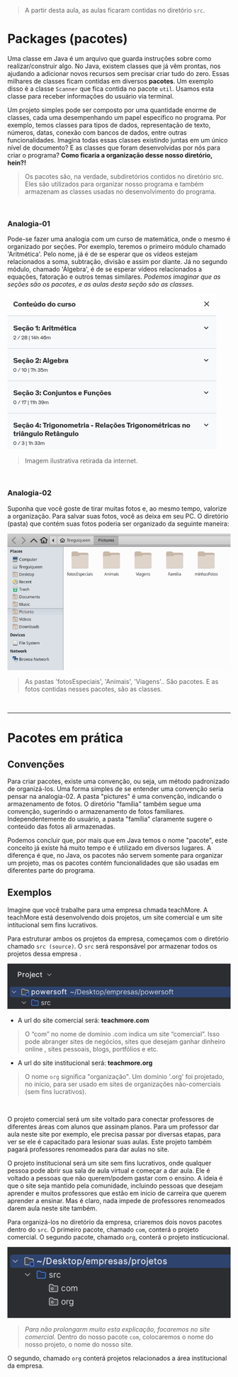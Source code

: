 > A partir desta aula, as aulas ficaram contidas no diretório `src`. 

# Packages (pacotes)
Uma classe em Java é um arquivo que guarda instruções sobre como realizar/construir algo. 
No Java, existem classes que já vêm prontas, nos ajudando a adicionar novos recursos sem precisar criar tudo do zero. Essas milhares de classes ficam contidas em diversos __pacotes__. 
Um exemplo disso é a classe `Scanner` que fica contida no pacote `util`. Usamos  esta classe para
receber informações do usuário via terminal.

Um projeto simples pode ser composto por uma quantidade enorme de classes, cada uma desempenhando um papel 
específico no programa. Por exemplo, temos classes para tipos de dados, representação de texto, números, datas, 
conexão com bancos de dados, entre outras funcionalidades. Imagina todas essas classes existindo juntas em um 
único nível de documento? E as classes que foram desenvolvidas por nós para criar o programa? 
__Como ficaria a organização desse nosso diretório, hein?!__
> Os pacotes são, na verdade, subdiretórios contidos no diretório src. Eles são utilizados para organizar 
> nosso programa e também armazenam as classes usadas no desenvolvimento do programa.

<br>

### Analogia-01
Pode-se fazer uma analogia com um curso de matemática, onde o mesmo é organizado por seções. 
Por exemplo, teremos o primeiro módulo chamado 'Aritmética'. Pelo nome, já é de se esperar que os vídeos 
estejam relacionados a soma, subtração, divisão e assim por diante. 
Já no segundo módulo, chamado 'Álgebra', é de se esperar vídeos relacionados a equações, 
fatoração e outros temas similares. _Podemos imaginar que as seções são os pacotes, e as aulas desta seção são as classes._

![analogia-01](./others/explicacaoPackges.png)
> Imagem ilustrativa retirada da internet. 

<br>

### Analogia-02
Suponha que você goste de tirar muitas fotos e, ao mesmo tempo, valorize a organização. 
Para salvar suas fotos, você as deixa em seu PC. O diretório (pasta) que contém suas fotos poderia ser organizado 
da seguinte maneira: 

![analogia-02](./others/fotosPackages.png)
> As pastas 'fotosEspeciais', 'Animais', 'Viagens'.. São pacotes. E as fotos contidas nesses pacotes, são as classes.

<br>

________________

# Pacotes em prática

## Convenções
Para criar pacotes, existe uma convenção, ou seja, um método padronizado de organizá-los.
Uma forma simples de se entender uma convenção seria pensar na analogia-02. A pasta "pictures" é uma convenção, indicando o armazenamento de fotos.
O diretório "família" também segue uma convenção, sugerindo o armazenamento de fotos familiares.
Independentemente do usuário, a pasta "família" claramente sugere o conteúdo das fotos ali armazenadas.

Podemos concluir que, por mais que em Java temos o nome "pacote", este conceito já existe há muito tempo e é utilizado
em diversos lugares. A diferença é que, no Java, os pacotes não servem somente para organizar um projeto, mas os pacotes
contém funcionalidades que são usadas em diferentes parte do programa. 
 
## Exemplos
Imagine que você trabalhe para uma empresa chmada teachMore. A teachMore está desenvolvendo dois projetos, um site comercial
e um site intitucional sem fins lucrativos. 

Para estruturar ambos os projetos da empresa, começamos com o diretório chamado `src (source)`. 
O `src` será responsável por armazenar todos os projetos dessa empresa      .

![explicacao-src](./others/src.png)

- A url do site comercial será: __teachmore.com__ 
> O “com” no nome de domínio .com indica um site “comercial”. Isso pode abranger sites de negócios, sites que desejam ganhar dinheiro online , sites pessoais, blogs, portfólios e etc.

- A url do site institucional será: __teachmore.org__
> O nome `org` significa "organização". Um domínio '.org' foi projetado, no início, para ser usado em sites de organizações não-comerciais (sem fins lucrativos).

<br>

O projeto comercial será um site voltado para conectar professores de diferentes áreas com alunos que assinam planos.
Para um professor dar aula neste site por exemplo, ele precisa passar por diversas etapas, para ver se ele é capacitado
para lesionar suas aulas. Este projeto também pagará professores renomeados para dar aulas no site.

O projeto institucional será um site sem fins lucrativos, onde qualquer pessoa pode abrir sua sala de aula virtual e começar
a dar aula. Ele é voltado a pessoas que não querem/podem gastar com o ensino. A ideia é que o site seja mantido pela comunidade,
incluindo pessoas que desejam aprender e muitos professores que estão em inicio de carreira que querem aprender a ensinar. 
Mas é claro, nada impede de professores renomeados darem aula neste site também.

Para organizá-los no diretório da empresa, criaremos dois novos pacotes dentro do `src`.
O primeiro pacote, chamado `com`, conterá o projeto comercial.
O segundo pacote, chamado `org`, conterá o projeto insticucional. 

![explicacao-packages](./others/srcExplicacao.png)

> _Para não prolongarm muito esta explicação, focaremos no site comercial._ 
Dentro do nosso pacote `com`, colocaremos o nome do nosso projeto, o nome do nosso site. 
> 



O segundo, chamado `org` conterá projetos relacionados a área institucional da empresa.

